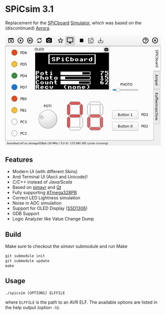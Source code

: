 # SPiCsim 3.1

Replacement for the [SPiCboard](https://www4.cs.fau.de/Lehre/SS19/V_SPIC/SPiCboard/) [Simulator](https://www4.cs.fau.de/Lehre/SS19/V_SPIC/SPiCboard/spicsim.shtml), which was based on the (discontinued) [Avrora](http://compilers.cs.ucla.edu/avrora/).

![Screenshot](./screenshot.png)

## Features

 * Modern UI (with different Skins)
 * And Terminal UI (Ascii and Unicode)!
 * *C/C++* instead of *Java/Scala*
 * Based on [simavr](https://github.com/buserror/simavr) and [Qt](https://www.qt.io/)
 * Fully supporting [ATmega328PB](http://ww1.microchip.com/downloads/en/DeviceDoc/40001906A.pdf)
 * Correct LED Lightness simulation
 * Noise in ADC simulation
 * Support for OLED Display ([SSD1306](https://cdn-shop.adafruit.com/datasheets/SSD1306.pdf))
 * GDB Support
 * Logic Analyzer like Value Change Dump


## Build

Make sure to checkout the *simavr* submodule and run Make

    git submodule init
    git submodule update
    make


## Usage

    ./spicsim [OPTIONS] ELFFILE

where ``ELFFILE`` is the path to an AVR ELF.
The available options are listed in the help output (option ``-h``).

